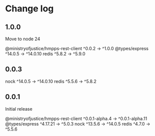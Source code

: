 # Change log

## 1.0.0

Move to node 24

  @ministryofjustice/hmpps-rest-client  ^0.0.2   →   ^1.0.0
  @types/express                        ^14.0.5  →  ^14.0.10
  redis                                 ^5.8.2   →   ^5.9.0

## 0.0.3

  nock    ^14.0.5   →   ^14.0.10
  redis   ^5.5.6   →     ^5.8.2

## 0.0.1

Initial release

  @ministryofjustice/hmpps-rest-client  ^0.0.1-alpha.4  →  ^0.0.1-alpha.11
  @types/express                              ^4.17.21  →           ^5.0.3
  nock                                         ^13.5.6  →          ^14.0.5
  redis                                         ^4.7.0  →           ^5.5.6